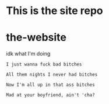 This is the site repo
=======
# the-website

idk what I'm doing

	I just wanna fuck bad bitches

	All them nights I never had bitches
	
	Now I'm all up in that ass bitches
	
	Mad at your boyfriend, ain't 'cha?
